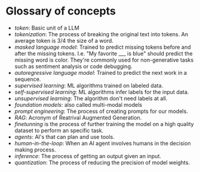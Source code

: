 # Glossary of concepts

- *token*: Basic unit of a LLM
- *tokenization*: The process of breaking the original text into tokens. An average token is 3/4 the size of a word.
- *masked language model*: Trained to predict missing tokens before and after the missing tokens. I.e. "My favorite ___ is blue" should predict the missing word is color. They're commonly used for non-generative tasks such as sentiment analysis or code debugging.
- *autoregressive language model*: Trained to predict the next work in a sequence.
- *supervised learning*: ML algorithms trained on labeled data.
- *self-supervised learning*: ML algorithms infer labels for the input data.
- *unsupervised learning*: The algorithm don't need labels at all.
- *foundation models*: also called multi-modal models
- *prompt engineering*: The process of creating prompts for our models.
- *RAG*: Acronym of Reatrival Augmented Generation.
- *finetunning* is the process of further training the model on a high quality dataset to perform an specific task.
- *agents*: AI's that can plan and use tools.
- *human-in-the-loop*: When an AI agent involves humans in the decision making process.
- *inference*: The process of getting an output given an input.
- *quantization*: The process of reducing the precision of model weights.
